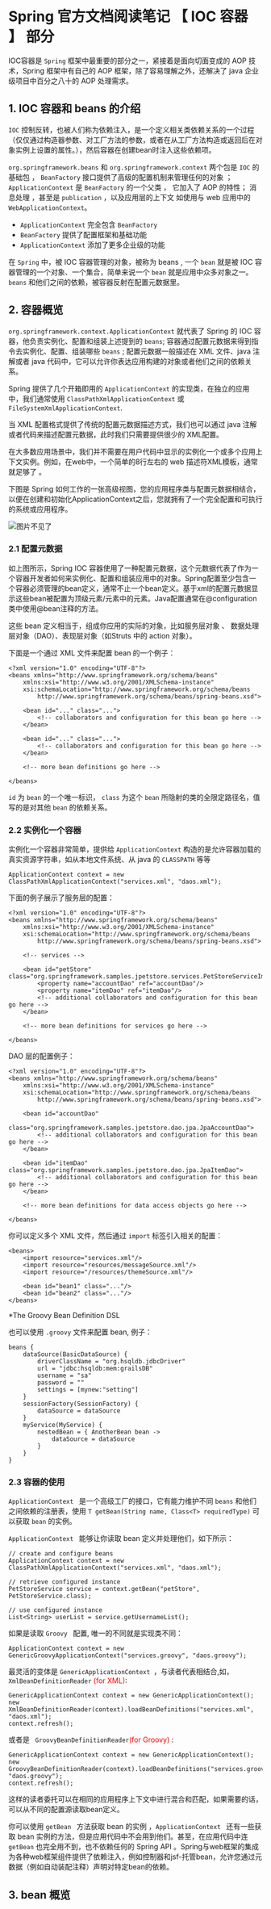 # Spring 官方文档阅读笔记 【 IOC 容器 】 部分

IOC容器是 `Spring` 框架中最重要的部分之一，紧接着是面向切面变成的 AOP 技术，Spring 框架中有自己的 AOP 框架，除了容易理解之外，还解决了 java 企业级项目中百分之八十的 AOP 处理需求。

## 1.  IOC 容器和 beans 的介绍
`IOC` 控制反转，也被人们称为依赖注入，是一个定义相关类依赖关系的一个过程（仅仅通过构造器参数、对工厂方法的参数，或者在从工厂方法构造或返回后在对象实例上设置的属性。），然后容器在创建bean时注入这些依赖项。<br/>

`org.springframework.beans` 和 `org.springframework.context` 两个包是 `IOC` 的基础包 ， `BeanFactory` 接口提供了高级的配置机制来管理任何的对象 ； `ApplicationContext` 是 `BeanFactory` 的一个父类 ， 它加入了 AOP 的特性； 消息处理 ，甚至是 `publication` ，以及应用层的上下文 如使用与 web 应用中的 `WebApplicationContext`。

- `ApplicationContext` 完全包含 `BeanFactory`
- `BeanFactory` 提供了配置框架和基础功能
- `ApplicationContext` 添加了更多企业级的功能

在 `Spring` 中，被 IOC 容器管理的对象，被称为 beans , 一个 `bean` 就是被 IOC 容器管理的一个对象、一个集合，简单来说一个 `bean` 就是应用中众多对象之一。 `beans` 和他们之间的依赖，被容器反射在配置元数据里。

## 2. 容器概览

`org.springframework.context.ApplicationContext` 就代表了 Spring 的 IOC 容器，他负责实例化、配置和组装上述提到的 `beans`;
容器通过配置元数据来得到指令去实例化、配置、组装哪些 `beans` ; 配置元数据一般描述在 XML 文件、java 注解或者 java 代码中，它可以允许你表达应用构建的对象或者他们之间的依赖关系。

Spring 提供了几个开箱即用的 `ApplicationContext` 的实现类，在独立的应用中，我们通常使用 `ClassPathXmlApplicationContext` 或
`FileSystemXmlApplicationContext`.

当 XML 配置格式提供了传统的配置元数据描述方式，我们也可以通过 java 注解或者代码来描述配置元数据，此时我们只需要提供很少的 XML配置。

在大多数应用场景中，我们并不需要在用户代码中显示的实例化一个或多个应用上下文实例。例如，在web中，一个简单的8行左右的 web 描述符XML模板，通常就足够了 。

下图是 Spring 如何工作的一张高级视图，您的应用程序类与配置元数据相结合，以便在创建和初始化ApplicationContext之后，您就拥有了一个完全配置和可执行的系统或应用程序。

![图片不见了](../images/container-magic.png 'Spring 工作原理图')

### 2.1 配置元数据

如上图所示，Spring IOC 容器使用了一种配置元数据，这个元数据代表了作为一个容器开发者如何来实例化、配置和组装应用中的对象。Spring配置至少包含一个容器必须管理的bean定义，通常不止一个bean定义。基于xml的配置元数据显示这些bean被配置为顶级元素/元素中的元素。Java配置通常在@configuration类中使用@bean注释的方法。

这些 bean 定义相当于，组成你应用的实际的对象，比如服务层对象 、 数据处理层对象（DAO）、表现层对象（如Struts 中的 action 对象）。

下面是一个通过 XML 文件来配置 bean 的一个例子：

	<?xml version="1.0" encoding="UTF-8"?>
	<beans xmlns="http://www.springframework.org/schema/beans"
	    xmlns:xsi="http://www.w3.org/2001/XMLSchema-instance"
	    xsi:schemaLocation="http://www.springframework.org/schema/beans
	        http://www.springframework.org/schema/beans/spring-beans.xsd">
	
	    <bean id="..." class="...">
	        <!-- collaborators and configuration for this bean go here -->
	    </bean>
	
	    <bean id="..." class="...">
	        <!-- collaborators and configuration for this bean go here -->
	    </bean>
	
	    <!-- more bean definitions go here -->
	
	</beans>

`id` 为 `bean` 的一个唯一标识， `class` 为这个 `bean` 所隐射的类的全限定路径名，值写的是对其他 `bean` 的依赖关系。  

### 2.2 实例化一个容器

实例化一个容器非常简单，提供给 `ApplicationContext` 构造的是允许容器加载的真实资源字符串，如从本地文件系统、从 java 的 `CLASSPATH` 等等

	ApplicationContext context = new ClassPathXmlApplicationContext("services.xml", "daos.xml");

下面的例子展示了服务层的配置：

	<?xml version="1.0" encoding="UTF-8"?>
	<beans xmlns="http://www.springframework.org/schema/beans"
	    xmlns:xsi="http://www.w3.org/2001/XMLSchema-instance"
	    xsi:schemaLocation="http://www.springframework.org/schema/beans
	        http://www.springframework.org/schema/beans/spring-beans.xsd">
	
	    <!-- services -->
	
	    <bean id="petStore" class="org.springframework.samples.jpetstore.services.PetStoreServiceImpl">
	        <property name="accountDao" ref="accountDao"/>
	        <property name="itemDao" ref="itemDao"/>
	        <!-- additional collaborators and configuration for this bean go here -->
	    </bean>
	
	    <!-- more bean definitions for services go here -->
	
	</beans>

DAO 层的配置例子：

	<?xml version="1.0" encoding="UTF-8"?>
	<beans xmlns="http://www.springframework.org/schema/beans"
	    xmlns:xsi="http://www.w3.org/2001/XMLSchema-instance"
	    xsi:schemaLocation="http://www.springframework.org/schema/beans
	        http://www.springframework.org/schema/beans/spring-beans.xsd">
	
	    <bean id="accountDao"
	        class="org.springframework.samples.jpetstore.dao.jpa.JpaAccountDao">
	        <!-- additional collaborators and configuration for this bean go here -->
	    </bean>
	
	    <bean id="itemDao" class="org.springframework.samples.jpetstore.dao.jpa.JpaItemDao">
	        <!-- additional collaborators and configuration for this bean go here -->
	    </bean>
	
	    <!-- more bean definitions for data access objects go here -->
	
	</beans>

你可以定义多个 XML 文件，然后通过 `import` 标签引入相关的配置：

	<beans>
	    <import resource="services.xml"/>
	    <import resource="resources/messageSource.xml"/>
	    <import resource="/resources/themeSource.xml"/>
	
	    <bean id="bean1" class="..."/>
	    <bean id="bean2" class="..."/>
	</beans>

*The Groovy Bean Definition DSL

也可以使用 `.groovy` 文件来配置 bean, 例子：

	beans {
	    dataSource(BasicDataSource) {
	        driverClassName = "org.hsqldb.jdbcDriver"
	        url = "jdbc:hsqldb:mem:grailsDB"
	        username = "sa"
	        password = ""
	        settings = [mynew:"setting"]
	    }
	    sessionFactory(SessionFactory) {
	        dataSource = dataSource
	    }
	    myService(MyService) {
	        nestedBean = { AnotherBean bean ->
	            dataSource = dataSource
	        }
	    }
	}

### 2.3 容器的使用

`ApplicationContext ` 是一个高级工厂的接口，它有能力维护不同 `beans` 和他们之间依赖的注册表，使用 `T getBean(String name, Class<T> requiredType)` 可以获取 `bean` 的实例。

`ApplicationContext ` 能够让你读取 bean 定义并处理他们，如下所示：

	// create and configure beans
	ApplicationContext context = new ClassPathXmlApplicationContext("services.xml", "daos.xml");
	
	// retrieve configured instance
	PetStoreService service = context.getBean("petStore", PetStoreService.class);
	
	// use configured instance
	List<String> userList = service.getUsernameList();


如果是读取 `Groovy ` 配置, 唯一的不同就是实现类不同：

	ApplicationContext context = new GenericGroovyApplicationContext("services.groovy", "daos.groovy");

最灵活的变体是 `GenericApplicationContext `，与读者代表相结合,如，`XmlBeanDefinitionReader` <text style="color:red;">(for XML)</text>:

	GenericApplicationContext context = new GenericApplicationContext();
	new XmlBeanDefinitionReader(context).loadBeanDefinitions("services.xml", "daos.xml");
	context.refresh();

或者是 ` GroovyBeanDefinitionReader`<text style="color:red;">(for Groovy)</text> :

	GenericApplicationContext context = new GenericApplicationContext();
	new GroovyBeanDefinitionReader(context).loadBeanDefinitions("services.groovy", "daos.groovy");
	context.refresh();

这样的读者委托可以在相同的应用程序上下文中进行混合和匹配，如果需要的话，可以从不同的配置源读取bean定义。

你可以使用 `getBean ` 方法获取 bean 的实例 ，`ApplicationContext ` 还有一些获取 bean 实例的方法，但是应用代码中不会用到他们。甚至，在应用代码中连 `getBean` 也完全用不到，也不依赖任何的 Spring API 。Spring与web框架的集成为各种web框架组件提供了依赖注入，例如控制器和jsf-托管bean，允许您通过元数据（例如自动装配注释）声明对特定bean的依赖。

## 3. bean 概览


 





